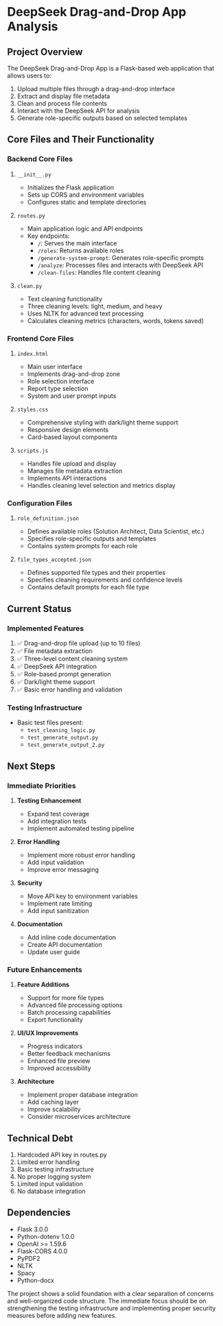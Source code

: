 # DeepSeek Drag-and-Drop App Analysis

## Project Overview
The DeepSeek Drag-and-Drop App is a Flask-based web application that allows users to:
1. Upload multiple files through a drag-and-drop interface
2. Extract and display file metadata
3. Clean and process file contents
4. Interact with the DeepSeek API for analysis
5. Generate role-specific outputs based on selected templates

## Core Files and Their Functionality

### Backend Core Files
1. `__init__.py`
   - Initializes the Flask application
   - Sets up CORS and environment variables
   - Configures static and template directories

2. `routes.py`
   - Main application logic and API endpoints
   - Key endpoints:
     - `/`: Serves the main interface
     - `/roles`: Returns available roles
     - `/generate-system-prompt`: Generates role-specific prompts
     - `/analyze`: Processes files and interacts with DeepSeek API
     - `/clean-files`: Handles file content cleaning

3. `clean.py`
   - Text cleaning functionality
   - Three cleaning levels: light, medium, and heavy
   - Uses NLTK for advanced text processing
   - Calculates cleaning metrics (characters, words, tokens saved)

### Frontend Core Files
1. `index.html`
   - Main user interface
   - Implements drag-and-drop zone
   - Role selection interface
   - Report type selection
   - System and user prompt inputs

2. `styles.css`
   - Comprehensive styling with dark/light theme support
   - Responsive design elements
   - Card-based layout components

3. `scripts.js`
   - Handles file upload and display
   - Manages file metadata extraction
   - Implements API interactions
   - Handles cleaning level selection and metrics display

### Configuration Files
1. `role_definition.json`
   - Defines available roles (Solution Architect, Data Scientist, etc.)
   - Specifies role-specific outputs and templates
   - Contains system prompts for each role

2. `file_types_accepted.json`
   - Defines supported file types and their properties
   - Specifies cleaning requirements and confidence levels
   - Contains default prompts for each file type

## Current Status

### Implemented Features
1. ✅ Drag-and-drop file upload (up to 10 files)
2. ✅ File metadata extraction
3. ✅ Three-level content cleaning system
4. ✅ DeepSeek API integration
5. ✅ Role-based prompt generation
6. ✅ Dark/light theme support
7. ✅ Basic error handling and validation

### Testing Infrastructure
- Basic test files present:
  - `test_cleaning_logic.py`
  - `test_generate_output.py`
  - `test_generate_output_2.py`

## Next Steps

### Immediate Priorities
1. **Testing Enhancement**
   - Expand test coverage
   - Add integration tests
   - Implement automated testing pipeline

2. **Error Handling**
   - Implement more robust error handling
   - Add input validation
   - Improve error messaging

3. **Security**
   - Move API key to environment variables
   - Implement rate limiting
   - Add input sanitization

4. **Documentation**
   - Add inline code documentation
   - Create API documentation
   - Update user guide

### Future Enhancements
1. **Feature Additions**
   - Support for more file types
   - Advanced file processing options
   - Batch processing capabilities
   - Export functionality

2. **UI/UX Improvements**
   - Progress indicators
   - Better feedback mechanisms
   - Enhanced file preview
   - Improved accessibility

3. **Architecture**
   - Implement proper database integration
   - Add caching layer
   - Improve scalability
   - Consider microservices architecture

## Technical Debt
1. Hardcoded API key in routes.py
2. Limited error handling
3. Basic testing infrastructure
4. No proper logging system
5. Limited input validation
6. No database integration

## Dependencies
- Flask 3.0.0
- Python-dotenv 1.0.0
- OpenAI >= 1.59.6
- Flask-CORS 4.0.0
- PyPDF2
- NLTK
- Spacy
- Python-docx

The project shows a solid foundation with a clear separation of concerns and well-organized code structure. The immediate focus should be on strengthening the testing infrastructure and implementing proper security measures before adding new features.